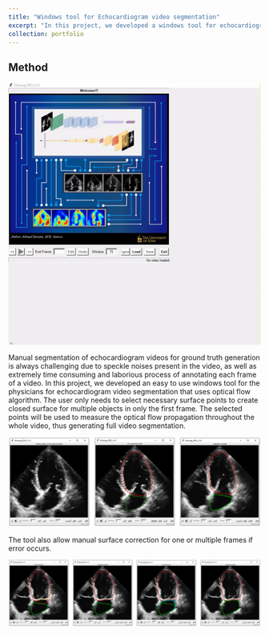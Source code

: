 ```yaml
---
title: "Windows tool for Echocardiogram video segmentation"
excerpt: "In this project, we developed a windows tool for echocardiogram video segmentation using optical flow algorithm. <br/> ![demo](/images/Echosegdemo.gif)"
collection: portfolio
---
```


## Method
![method](/images/Echosegdemo.gif)

Manual segmentation of echocardiogram videos for ground truth generation is always challenging due to speckle noises present in the video, as well as extremely time consuming and laborious process of annotating each frame of a video. In this project, we developed an easy to use windows tool for the physicians for echocardiogram video segmentation that uses optical flow algorithm. The user only needs to select necessary surface points to create closed surface for multiple objects in only the first frame. The selected points will be used to measure the optical flow propagation throughout the whole video, thus generating full video segmentation.

![Echosegment](/images/Echosegment.PNG)

The tool also allow manual surface correction for one or multiple frames if error occurs.

![Echocorrector](/images/Echocorrector.PNG)
